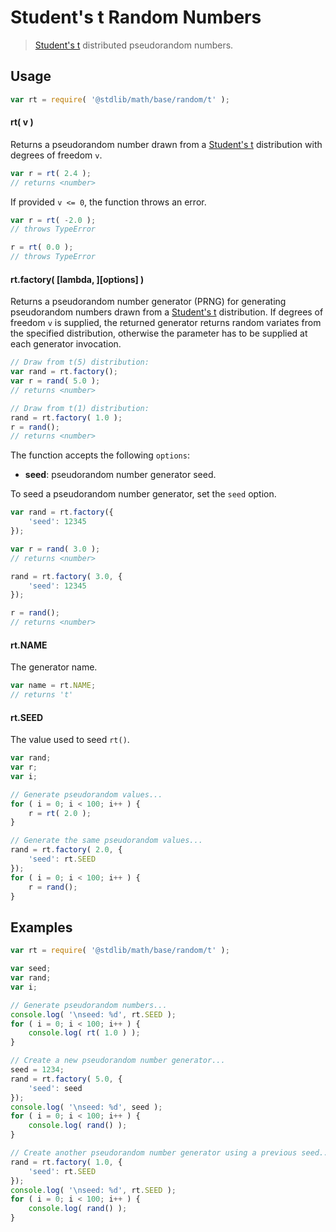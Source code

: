 Student's t Random Numbers
===

> [Student's t][t] distributed pseudorandom numbers.


<!-- <usage> -->

## Usage

``` javascript
var rt = require( '@stdlib/math/base/random/t' );
```

#### rt( v )

Returns a pseudorandom number drawn from a [Student's t][t] distribution with degrees of freedom `v`.

``` javascript
var r = rt( 2.4 );
// returns <number>
```

If provided `v <= 0`, the function throws an error.

``` javascript
var r = rt( -2.0 );
// throws TypeError

r = rt( 0.0 );
// throws TypeError
```

#### rt.factory( \[lambda, \]\[options\] )

Returns a pseudorandom number generator (PRNG) for generating pseudorandom numbers drawn from a [Student's t][t] distribution. If degrees of freedom `v` is supplied, the returned generator returns random variates from the specified distribution, otherwise the parameter has to be supplied at each generator invocation.

``` javascript
// Draw from t(5) distribution:
var rand = rt.factory();
var r = rand( 5.0 );
// returns <number>

// Draw from t(1) distribution:
rand = rt.factory( 1.0 );
r = rand();
// returns <number>
```

The function accepts the following `options`:

* __seed__: pseudorandom number generator seed.

To seed a pseudorandom number generator, set the `seed` option.

``` javascript
var rand = rt.factory({
    'seed': 12345
});

var r = rand( 3.0 );
// returns <number>

rand = rt.factory( 3.0, {
    'seed': 12345
});

r = rand();
// returns <number>
```

#### rt.NAME

The generator name.

``` javascript
var name = rt.NAME;
// returns 't'
```

#### rt.SEED

The value used to seed `rt()`.

``` javascript
var rand;
var r;
var i;

// Generate pseudorandom values...
for ( i = 0; i < 100; i++ ) {
    r = rt( 2.0 );
}

// Generate the same pseudorandom values...
rand = rt.factory( 2.0, {
    'seed': rt.SEED
});
for ( i = 0; i < 100; i++ ) {
    r = rand();
}
```

<!-- </usage> -->


<!-- <examples> -->

## Examples

``` javascript
var rt = require( '@stdlib/math/base/random/t' );

var seed;
var rand;
var i;

// Generate pseudorandom numbers...
console.log( '\nseed: %d', rt.SEED );
for ( i = 0; i < 100; i++ ) {
    console.log( rt( 1.0 ) );
}

// Create a new pseudorandom number generator...
seed = 1234;
rand = rt.factory( 5.0, {
    'seed': seed
});
console.log( '\nseed: %d', seed );
for ( i = 0; i < 100; i++ ) {
    console.log( rand() );
}

// Create another pseudorandom number generator using a previous seed...
rand = rt.factory( 1.0, {
    'seed': rt.SEED
});
console.log( '\nseed: %d', rt.SEED );
for ( i = 0; i < 100; i++ ) {
    console.log( rand() );
}
```

<!-- </examples> -->


<!-- <links> -->

[t]: https://en.wikipedia.org/wiki/Student%27s_t-distribution

<!-- </links> -->
